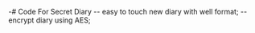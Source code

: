 -# Code For Secret Diary
 -- easy to touch new diary with well format;
 -- encrypt diary using AES;
